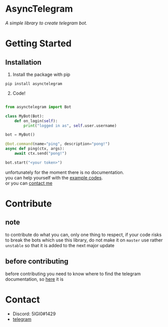 # AsyncTelegram

_A simple library to create telegram bot._

# Getting Started

## Installation

1. Install the package with pip
```
pip install asynctelegram
```
2. Code!

```python

from asynctelegram import Bot

class MyBot(Bot):
    def on_login(self):
        print("logged in as", self.user.username)

bot = MyBot()

@bot.command(name="ping", description="pong!")
async def ping(ctx, args): 
    await ctx.send("pong!")

bot.start("<your token>")
```

unfortunately for the moment there is no documentation.\
you can help yourself with the [example codes](examples/).\
or you can [contact me](#contact)

# Contribute

## note
to contribute do what you can, only one thing to respect, if your code risks to break the bots which use this library, do not make it on ``master`` use rather ``unstable`` so that it is added to the next major update

## before contributing
before contributing you need to know where to find the telegram documentation, so [here](https://core.telegram.org/bots/api) it is

# Contact

- Discord: 5IGI0#1429
- [telegram](https://t.me/s5IGI0)